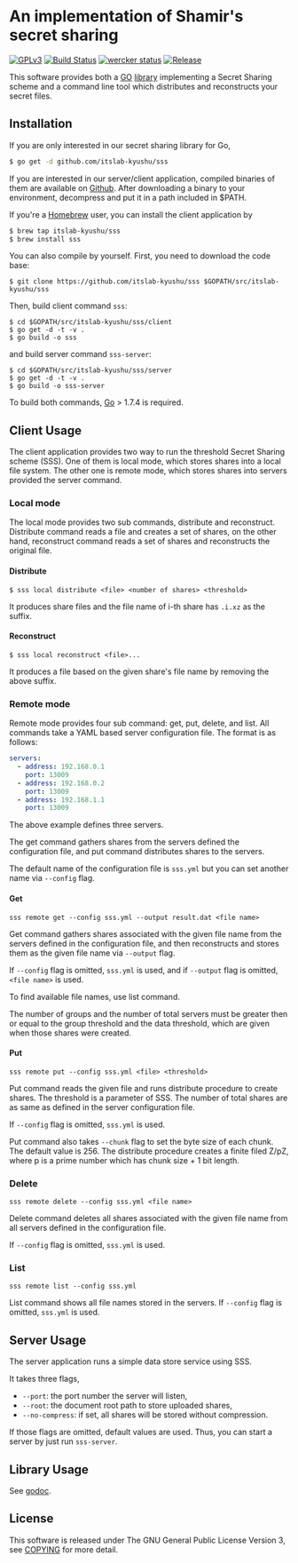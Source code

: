 # An implementation of Shamir's secret sharing
[![GPLv3](https://img.shields.io/badge/license-GPLv3-blue.svg)](https://www.gnu.org/copyleft/gpl.html)
[![Build Status](https://travis-ci.org/itslab-kyushu/sss.svg?branch=master)](https://travis-ci.org/itslab-kyushu/sss)
[![wercker status](https://app.wercker.com/status/16562999f1f803486bd8893c1dec21e6/s/master "wercker status")](https://app.wercker.com/project/byKey/16562999f1f803486bd8893c1dec21e6)
[![Release](https://img.shields.io/badge/release-0.3.0-brightgreen.svg)](https://github.com/itslab-kyushu/sss/releases/tag/v0.3.0)

This software provides both a [GO](https://golang.org/)
[library](https://godoc.org/github.com/itslab-kyushu/sss/sss) implementing
a Secret Sharing scheme and a command line tool which distributes and
reconstructs your secret files.


## Installation
If you are only interested in our secret sharing library for Go,

```sh
$ go get -d github.com/itslab-kyushu/sss
```

If you are interested in our server/client application,
compiled binaries of them are available on
[Github](https://github.com/itslab-kyushu/sss/releases).
After downloading a binary to your environment, decompress and put it in a path
included in $PATH.

If you're a [Homebrew](http://brew.sh/) user,
you can install the client application by

```sh
$ brew tap itslab-kyushu/sss
$ brew install sss
```

You can also compile by yourself.
First, you need to download the code base:

```
$ git clone https://github.com/itslab-kyushu/sss $GOPATH/src/itslab-kyushu/sss
```

Then, build client command `sss`:

```
$ cd $GOPATH/src/itslab-kyushu/sss/client
$ go get -d -t -v .
$ go build -o sss
```

and build server command `sss-server`:

```
$ cd $GOPATH/src/itslab-kyushu/sss/server
$ go get -d -t -v .
$ go build -o sss-server
```

To build both commands, [Go](https://golang.org/) > 1.7.4 is required.


## Client Usage
The client application provides two way to run the threshold Secret Sharing
scheme (SSS).
One of them is local mode, which stores shares into a local file system.
The other one is remote mode, which stores shares into servers provided the
server command.

### Local mode
The local mode provides two sub commands, distribute and reconstruct.
Distribute command reads a file and creates a set of shares,
on the other hand, reconstruct command reads a set of shares and reconstructs
the original file.

#### Distribute
```
$ sss local distribute <file> <number of shares> <threshold>
```

It produces share files and the file name of i-th share has `.i.xz` as the
suffix.

#### Reconstruct
```
$ sss local reconstruct <file>...
```

It produces a file based on the given share's file name by removing the above
suffix.

### Remote mode
Remote mode provides four sub command: get, put, delete, and list.
All commands take a YAML based server configuration file.
The format is as follows:

```yaml
servers:
  - address: 192.168.0.1
    port: 13009
  - address: 192.168.0.2
    port: 13009
  - address: 192.168.1.1
    port: 13009
```

The above example defines three servers.

The get command gathers shares from the servers defined the configuration file,
and put command distributes shares to the servers.

The default name of the configuration file is `sss.yml` but you can set another
name via `--config` flag.

#### Get
```
sss remote get --config sss.yml --output result.dat <file name>
```

Get command gathers shares associated with the given file name from the servers
defined in the configuration file, and then reconstructs and stores them as
the given file name via `--output` flag.

If `--config` flag is omitted, `sss.yml` is used, and if `--output` flag is
omitted, `<file name>` is used.

To find available file names, use list command.

The number of groups and the number of total servers must be greater then or
equal to the group threshold and the data threshold, which are given when those
shares were created.

#### Put
```
sss remote put --config sss.yml <file> <threshold>
```

Put command reads the given file and runs distribute procedure to create shares.
The threshold is a parameter of SSS.
The number of total shares are as same as defined in the server configuration
file.

If `--config` flag is omitted, `sss.yml` is used.

Put command also takes `--chunk` flag to set the byte size of each chunk.
The default value is 256.
The distribute procedure creates a finite filed Z/pZ, where p is a prime number
which has chunk size + 1 bit length.

### Delete
```
sss remote delete --config sss.yml <file name>
```

Delete command deletes all shares associated with the given file name from all
servers defined in the configuration file.

If `--config` flag is omitted, `sss.yml` is used.

### List
```
sss remote list --config sss.yml
```

List command shows all file names stored in the servers.
If `--config` flag is omitted, `sss.yml` is used.


## Server Usage
The server application runs a simple data store service using SSS.

It takes three flags,
* `--port`: the port number the server will listen,
* `--root`: the document root path to store uploaded shares,
* `--no-compress`: if set, all shares will be stored without compression.

If those flags are omitted, default values are used.
Thus, you can start a server by just run `sss-server`.


## Library Usage
See [godoc](https://godoc.org/github.com/itslab-kyushu/sss/sss).


## License
This software is released under The GNU General Public License Version 3,
see [COPYING](COPYING) for more detail.
